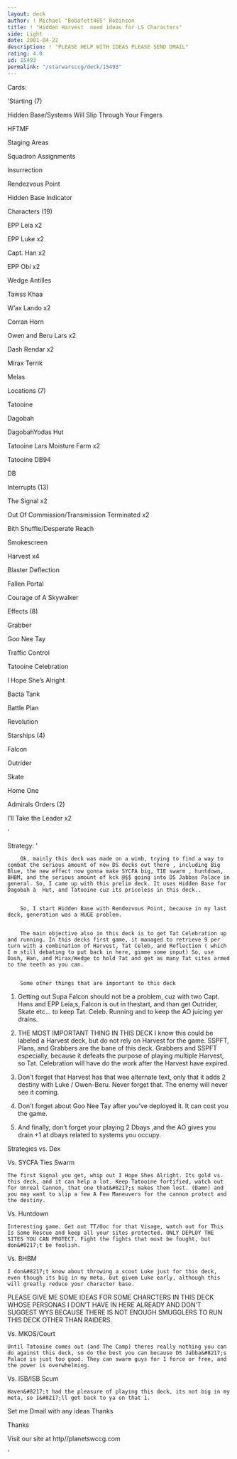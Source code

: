```yaml
---
layout: deck
author: ! Michael "Bobafett465" Robinson
title: ! "Hidden Harvest  need ideas for LS Characters"
side: Light
date: 2001-04-22
description: ! "PLEASE HELP WITH IDEAS PLEASE SEND DMAIL"
rating: 4.0
id: 15493
permalink: "/starwarsccg/deck/15493"
---
```

Cards: 

'Starting (7)

Hidden Base/Systems Will Slip Through Your Fingers 		

HFTMF 

Staging Areas	 

Squadron Assignments

Insurrection 

Rendezvous Point

Hidden Base Indicator


Characters (19)

EPP Leia x2 

EPP Luke x2 

Capt. Han x2   

EPP Obi x2  

Wedge Antilles 

Tawss Khaa 

W&#8217;ax Lando x2  

Corran Horn 

Owen and Beru Lars x2 

Dash Rendar x2 

Mirax Terrik

Melas


Locations (7)

Tatooine 

Dagobah

DagobahYodas Hut

Tatooine Lars Moisture Farm x2 

Tatooine  DB94

 DB


Interrupts (13)

The Signal x2 

Out Of Commission/Transmission Terminated x2 

Bith Shuffle/Desperate Reach

Smokescreen

Harvest x4

Blaster Deflection

Fallen Portal 

Courage of A Skywalker 


Effects (8)

Grabber 

Goo Nee Tay 

Traffic Control

Tatooine Celebration 

I Hope She&#8217;s Alright

Bacta Tank

Battle Plan

Revolution 


Starships (4)

Falcon 

Outrider 

Skate 

Home One


Admirals Orders (2)

I&#8217;ll Take the Leader x2 


'

Strategy: '

 


		Ok, mainly this deck was made on a wimb, trying to find a way to combat the serious amount of new DS decks out there , including Big Blue, the new effect now gonna make SYCFA big, TIE swarm , huntdown, BHBM, and the serious amount of kck @$$ going into DS Jabbas Palace in general. So, I came up with this prelim deck. It uses Hidden Base for Dagobah à  Hut, and Tatooine cuz its priceless in this deck.. 


		So, I start Hidden Base with Rendezvous Point, because in my last deck, generation was a HUGE problem. 


		The main objective also in this deck is to get Tat Celebration up and running. In this decks first game, it managed to retrieve 9 per turn with a combination of Harvest, Tat Celeb, and Reflection ( which I m still debating to put back in here, gimme some input) So, use Dash, Han, and Mirax/Wedge to hold Tat and get as many Tat sites armed to the teeth as you can.


		Some other things that are important to this deck


1)	Getting out Supa Falcon should not be a problem, cuz with two Capt. Hans and EPP Leia;s, Falcon is out in thestart, and than get Outrider, Skate etc&#8230; to keep Tat. Celeb. Running and to keep the AO juicing yer drains. 

2)	THE MOST IMPORTANT THING IN THIS DECK I know this could be labeled a Harvest deck, but do not rely on Harvest for the game. SSPFT, Plans, and Grabbers are the bane of this deck. Grabbers and SSPFT especially, because it defeats the purpose of playing multiple Harvest, so Tat. Celebration will have do the work after the Harvest have expired. 

3)	Don&#8217;t forget that Harvest has that wee alternate text, only that it adds 2 destiny with Luke / Owen-Beru. Never forget that. The enemy will never see it coming.

4)	Don&#8217;t forget about Goo Nee Tay after you&#8217;ve deployed it. It can cost you the game.

5)	And finally, don&#8217;t forget your playing 2 Dbays ,and the AO gives you drain +1 at dbays related to systems you occupy. 



Strategies vs. Dex 


Vs. SYCFA Ties Swarm

	The first Signal you get, whip out I Hope Shes Alright. Its gold vs. this deck, and it can help a lot. Keep Tatooine fortified, watch out for Unreal Cannon, that one that&#8217;s makes them lost. (Damn) and you may want to slip a few A Few Maneuvers for the cannon protect and the destiny.


Vs. Huntdown

	Interesting game. Get out TT/Ooc for that Visage, watch out for This Is Some Rescue and keep all your sites protected. ONLY DEPLOY THE SITES YOU CAN PROTECT. Fight the fights that must be fought, but don&#8217;t be foolish.


Vs. BHBM

	I don&#8217;t know about throwing a scout Luke just for this deck, even though its big in my meta, but givem Luke early, although this will greatly reduce your character base.

PLEASE GIVE ME SOME IDEAS FOR SOME CHARCTERS IN THIS DECK WHOSE PERSONAS I DON&#8217;T HAVE IN HERE ALREADY AND DON&#8217;T SUGGEST WYS BECAUSE THERE IS NOT ENOUGH SMUGGLERS TO RUN THIS DECK OTHER THAN RAIDERS.	


Vs. MKOS/Court

	Until Tatooine comes out (and The Camp) theres really nothing you can do against this deck, so do the best you can because DS Jabba&#8217;s Palace is just too good. They can swarm guys for 1 force or free, and the power is overwhelming.


Vs. ISB/ISB Scum

	Haven&#8217;t had the pleasure of playing this deck, its not big in my meta, so I&#8217;ll get back to ya on that 1. 






Set me Dmail with any ideas Thanks 


Thanks 

Visit our site at http//planetswccg.com 

'
